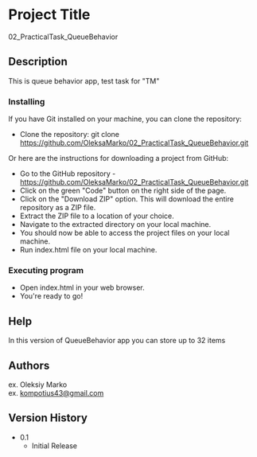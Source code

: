 # Project Title

02_PracticalTask_QueueBehavior

## Description

This is queue behavior app, test task for "TM"

### Installing

If you have Git installed on your machine, you can clone the repository:

- Clone the repository: git clone https://github.com/OleksaMarko/02_PracticalTask_QueueBehavior.git

Or here are the instructions for downloading a project from GitHub:

- Go to the GitHub repository - https://github.com/OleksaMarko/02_PracticalTask_QueueBehavior.git
- Click on the green "Code" button on the right side of the page.
- Click on the "Download ZIP" option. This will download the entire repository as a ZIP file.
- Extract the ZIP file to a location of your choice.
- Navigate to the extracted directory on your local machine.
- You should now be able to access the project files on your local machine.
- Run index.html file on your local machine.

### Executing program

- Open index.html in your web browser.
- You're ready to go!

## Help

In this version of QueueBehavior app you can store up to 32 items

## Authors

ex. Oleksiy Marko  
ex. kompotius43@gmail.com

## Version History

- 0.1
  - Initial Release
